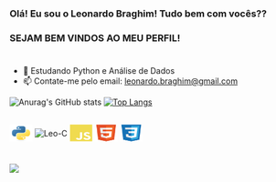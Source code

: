 ### Olá! Eu sou o Leonardo Braghim! Tudo bem com vocês??  
### SEJAM BEM VINDOS AO MEU PERFIL!

#
- 🌱 Estudando Python e Análise de Dados
- 📫 Contate-me pelo email: leonardo.braghim@gmail.com

![Anurag's GitHub stats](https://github-readme-stats.vercel.app/api?username=LeoO160&show_icons=true&theme=radical)
[![Top Langs](https://github-readme-stats.vercel.app/api/top-langs/?username=LeoO160&layout=compact&theme=radical)](https://github.com/LeoO160/github-readme-stats)

<div style="display: inline_block"><br>
  <img align="center" alt="Leo-Python" height="30" width="40" src="https://raw.githubusercontent.com/devicons/devicon/master/icons/python/python-original.svg">
  <img align="center" alt="Leo-C" height="30" width="40"  src="https://cdn.jsdelivr.net/gh/devicons/devicon/icons/c/c-original.svg" />
  <img align="center" alt="Leo-Js" height="30" width="40" src="https://raw.githubusercontent.com/devicons/devicon/master/icons/javascript/javascript-plain.svg">
  <img align="center" alt="Leo-HTML" height="30" width="40" src="https://raw.githubusercontent.com/devicons/devicon/master/icons/html5/html5-original.svg">
  <img align="center" alt="Leo-CSS" height="30" width="40" src="https://raw.githubusercontent.com/devicons/devicon/master/icons/css3/css3-original.svg"> 
 </div>
  
 # 

<div> 
  <a href="https://www.linkedin.com/in/leonardo-braghim/" target="_blank"><img src="https://img.shields.io/badge/-LinkedIn-%230077B5?style=for-the-badge&logo=linkedin&logoColor=white" target="_blank"></a> 
</div>
